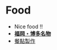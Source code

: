 # Food

- Nice food !!
- **[福岡・博多名物](https://www.youtube.com/watch?v=AnYTtROPczQ&list=PLCymVvfvZCx0cb47Gpsujnd3UKbQ_IuWU)**
- [餐點製作](https://todaynews.jwint.net/news/%E7%BE%8E%E9%A3%9F%208581a54907d84b3fb3df9b2ec1b797e8)